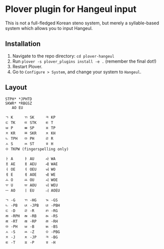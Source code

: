 # Plover plugin for Hangeul input
This is not a full-fledged Korean steno system, but merely a syllable-based system which allows you to input Hangeul.

## Installation

1. Navigate to the repo directory: `cd plover-hangeul`
2. Run `plover -s plover_plugins install -e .` (remember the final dot!)
3. Restart Plover.
4. Go to `Configure > System`, and change your system to `Hangeul`.

## Layout

```
STPH* *JPHTD
SKWR* *RBGSZ
   AO EU

ㄱ K     ㄲ SK     ㅋ KP
ㄷ TK    ㄸ STK    ㅌ T
ㅂ P     ㅃ SP     ㅍ TP
ㅈ KR    ㅉ SKR    ㅊ KH
ㄴ TPH   ㅁ PH     ㄹ R
ㅅ S     ㅆ ST     ㅎ H
ㅇ TKPW (fingerspelling only)

ㅏ A     ㅑ AU     ㅘ WA
ㅐ AE    ㅒ AEU    ㅙ WAE
ㅓ OE    ㅕ OEU    ㅝ WO
ㅔ E     ㅖ AOE    ㅞ WE
ㅗ O     ㅛ OU     ㅚ WOE
ㅜ U     ㅠ AOU    ㅟ WEU
ㅡ AO    ㅣ EU     ㅢ AOEU

ㄱ -G    ㄲ -HG    ㄳ -GS
ㄴ -PB   ㄵ -JPB   ㄶ -PBH
ㄷ -D    ㄹ -R     ㄺ -RG
ㄻ -RPH  ㄼ -RB    ㄽ -RS
ㄾ -RT   ㄿ -RP    ㅀ -RH
ㅁ -PH   ㅂ -B     ㅄ -BS
ㅅ -S    ㅆ -Z     ㅇ -PBG
ㅈ -J    ㅊ -JP    ㅋ -BG
ㅌ -T    ㅍ -P     ㅎ -H
```
